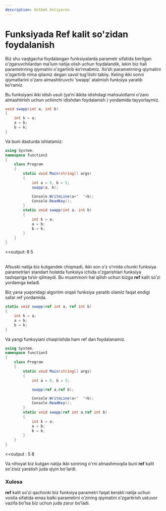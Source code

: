 ```yaml
---
description: Xolbek Xoliyorov
---
```


# Funksiyada Ref kalit so'zidan foydalanish

Biz shu vaqtgacha foydalangan funksiyalarda parametr sifatida berilgan o’zgaruvchilardan ma’lum natija olish uchun foydalandik, lekin biz hali parametrning qiymatini o’zgartirib ko’rmabmiz. Xo’sh parametrning qiymatini o’zgartirib nima qilamiz degan savol tug’ilishi tabiiy. Keling ikki sonni qiymatlarini o’zaro almashtiruvchi ‘swapp’ atalmish funksiya yaratib ko’ramiz.

Bu funksiyani ikki idish usuli (ya’ni ikkita idishdagi mahsulotlarni o’zaro almashtirish uchun uchinchi idishdan foydalanish ) yordamida tayyorlaymiz.

```csharp
void swapp(int a, int b)
{
    int k = a;
    a = b;
    b = k;
}
```

Va buni dasturda ishlatamiz:

```csharp
using System;
namespace function3
{
    class Program
    {  
        static void Main(string[] args)
        {
            int a = 8, b = 5;
            swapp(a, b);

            Console.WriteLine(a+"  "+b);
            Console.ReadKey();
        }
        static void swapp(int a, int b)
        {
            int k = a;
            a = b;
            b = k;
        }
    }
}
```

<\<output: 8    5

\
Afsuski natija biz kutgandek chiqmadi, ikki son o’z o’rnida chunki funksiya parametrlari standart holatda funksiya ichida o’zgarishlari funksiya tashqariga ta’sir qilmaydi. Bu muammoni hal qilish uchun bizga **ref** kalit so’zi yordamga keladi.

Biz yana yuqoridagi algoritm orqali funksiya yaratib olamiz faqat endigi safar ref yordamida.

```csharp
static void swapp(ref int a, ref int b)
{
    int k = a;
    a = b;
    b = k;
}
```

Va yangi funksyiani chaqirishda ham ref dan foydalanamiz.

```csharp
using System;
namespace function3
{
    class Program
    {  
        static void Main(string[] args)
        {
            int a = 8, b = 5;

            swapp(ref a,ref b);

            Console.WriteLine(a+"  "+b);
            Console.ReadKey();
        }
        static void swapp(ref int a,ref int b)
        {
            int k = a;
            a = b;
            b = k;
        }
    }
}
```

<\<output : 5    8

Va nihoyat biz kutgan natija ikki sonning o'rni almashmoqda buni **ref** kalit so'zisiz yaratish juda qiyin bo'lardi.

### Xulosa

**ref** kalit so’zi qachonki biz funksiya parametri faqat kerakli natija uchun vosita sifatida emas balki parametrni o’zining qiymatini o’zgartirish ustuvor vazifa bo’lsa biz uchun juda zarur bo’ladi.
